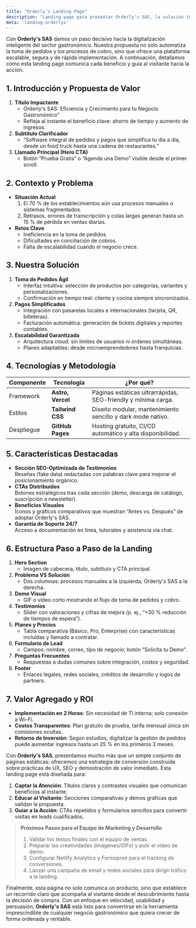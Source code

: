 ```yaml
---
title: "Orderly's Landing Page"
description: "Landing page para presentar Orderly's SAS, la solución todo-en-uno de gestión de pedidos y pagos diseñada para elevar la productividad y rentabilidad de restaurantes, food trucks y cadenas de comida callejera."
meta: 'landing-orderlys'
---
```


Con **Orderly's SAS** damos un paso decisivo hacia la digitalización inteligente del sector gastronómico. Nuestra propuesta no solo automatiza la toma de pedidos y los procesos de cobro, sino que ofrece una plataforma escalable, segura y de rápida implementación. A continuación, detallamos cómo esta landing page comunica cada beneficio y guía al visitante hacia la acción.

## 1. Introducción y Propuesta de Valor

1. **Título Impactante**
   - Orderly's SAS: Eficiencia y Crecimiento para tu Negocio Gastronómico”
   - Refleja al instante el beneficio clave: ahorro de tiempo y aumento de ingresos.
2. **Subtítulo Clarificador**
   - “Software integral de pedidos y pagos que simplifica tu día a día, desde un food truck hasta una cadena de restaurantes.”
3. **Llamado Principal (Hero CTA)**
   - Botón “Prueba Gratis” o “Agenda una Demo” visible desde el primer scroll.

## 2. Contexto y Problema

- **Situación Actual**
  1. El 70 % de los establecimientos aún usa procesos manuales o sistemas fragmentados.
  2. Retrasos, errores de transcripción y colas largas generan hasta un 15 % de pérdida en ventas diarias.
- **Retos Clave**
  - Ineficiencia en la toma de pedidos.
  - Dificultades en conciliación de cobros.
  - Falta de escalabilidad cuando el negocio crece.

## 3. Nuestra Solución

1. **Toma de Pedidos Ágil**
   - Interfaz intuitiva: selección de productos por categorías, variantes y personalizaciones.
   - Confirmación en tiempo real: cliente y cocina siempre sincronizados.
2. **Pagos Simplificados**
   - Integración con pasarelas locales e internacionales (tarjeta, QR, billeteras).
   - Facturación automática: generación de tickets digitales y reportes contables.
3. **Escalabilidad Garantizada**
   - Arquitectura cloud: sin límites de usuarios ni órdenes simultáneas.
   - Planes adaptables: desde microemprendedores hasta franquicias.

## 4. Tecnologías y Metodología

| Componente | Tecnología        | ¿Por qué?                                                     |
| ---------- | ----------------- | ------------------------------------------------------------- |
| Framework  | **Astro, Vercel** | Páginas estáticas ultrarrápidas, SEO-friendly y mínima carga. |
| Estilos    | **Tailwind CSS**  | Diseño modular, mantenimiento sencillo y dark mode nativo.    |
| Despliegue | **GitHub Pages**  | Hosting gratuito, CI/CD automático y alta disponibilidad.     |

## 5. Características Destacadas

- **Sección SEO-Optimizada de Testimonios**  
  Reseñas (fake data) redactadas con palabras clave para mejorar el posicionamiento orgánico.
- **CTAs Distribuidos**  
  Botones estratégicos tras cada sección (demo, descarga de catálogo, suscripción a newsletter).
- **Beneficios Visuales**  
  Íconos y gráficos comparativos que muestran “Antes vs. Después” de adoptar Orderly's SAS.
- **Garantía de Soporte 24/7**  
  Acceso a documentación en línea, tutoriales y asistencia vía chat.

## 6. Estructura Paso a Paso de la Landing

1. **Hero Section**
   - Imagen de cabecera, título, subtítulo y CTA principal.
2. **Problema VS Solución**
   - Dos columnas: procesos manuales a la izquierda, Orderly's SAS a la derecha.
3. **Demo Visual**
   - GIF o vídeo corto mostrando el flujo de toma de pedidos y cobro.
4. **Testimonios**
   - Slider con valoraciones y cifras de mejora (p. ej., “+30 % reducción de tiempos de espera”).
5. **Planes y Precios**
   - Tabla comparativa (Básico, Pro, Enterprise) con características incluidas y llamado a contratar.
6. **Formulario de Lead**
   - Campos: nombre, correo, tipo de negocio; botón “Solicita tu Demo”.
7. **Preguntas Frecuentes**
   - Respuestas a dudas comunes sobre integración, costos y seguridad.
8. **Footer**
   - Enlaces legales, redes sociales, créditos de desarrollo y logos de partners.

## 7. Valor Agregado y ROI

- **Implementación en 2 Horas**: Sin necesidad de TI interna; solo conexión a Wi-Fi.
- **Costos Transparentes**: Plan gratuito de prueba, tarifa mensual única sin comisiones ocultas.
- **Retorno de Inversión**: Según estudios, digitalizar la gestión de pedidos puede aumentar ingresos hasta un 25 % en los primeros 3 meses.

Con **Orderly's SAS**, presentamos mucho más que un simple conjunto de páginas estáticas: ofrecemos una estrategia de conversión construida sobre prácticas de UX, SEO y demostración de valor inmediato. Esta landing page está diseñada para:

1. **Captar la Atención**: Títulos claros y contrastes visuales que comunican beneficios al instante.
2. **Educar al Visitante**: Secciones comparativas y demos gráficas que validan la propuesta.
3. **Guiar a la Acción**: CTAs repetidos y formularios sencillos para convertir visitas en leads cualificados.

> **Próximos Pasos para el Equipo de Marketing y Desarrollo**
>
> 1. Validar los textos finales con el equipo de ventas.
> 2. Preparar las creatividades (imágenes/GIFs) y pulir el vídeo de demo.
> 3. Configurar Netlify Analytics y Formspree para el tracking de conversiones.
> 4. Lanzar una campaña de email y redes sociales para dirigir tráfico a la landing.

Finalmente, esta página no solo comunica un producto, sino que establece un recorrido claro que acompaña al visitante desde el descubrimiento hasta la decisión de compra. Con un enfoque en velocidad, usabilidad y persuasión, **Orderly's SAS** está listo para convertirse en la herramienta imprescindible de cualquier negocio gastronómico que quiera crecer de forma ordenada y rentable.
